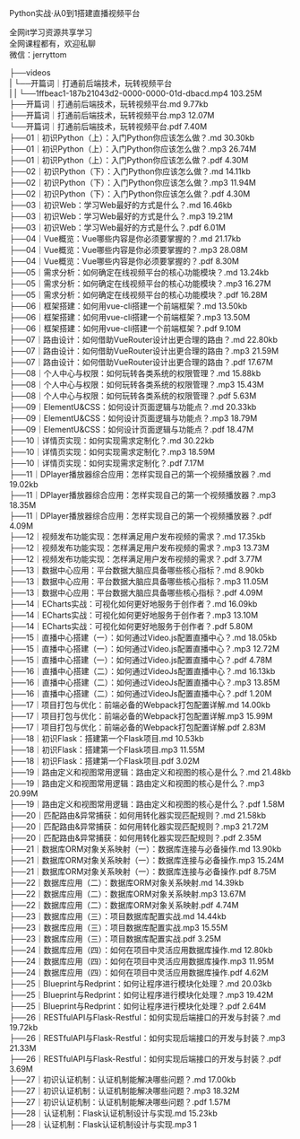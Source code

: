 Python实战·从0到1搭建直播视频平台

全网it学习资源共享学习<br>全网课程都有，欢迎私聊<br>微信：jerryttom<br>

├──videos<br> | └──开篇词｜打通前后端技术，玩转视频平台<br> | | └──1ffbeac1-187b21043d2-0000-0000-01d-dbacd.mp4 103.25M<br> ├──开篇词｜打通前后端技术，玩转视频平台.md 9.77kb<br> ├──开篇词｜打通前后端技术，玩转视频平台.mp3 12.07M<br> └──开篇词｜打通前后端技术，玩转视频平台.pdf 7.40M<br> ├──01｜初识Python（上）：入门Python你应该怎么做？.md 30.30kb<br> ├──01｜初识Python（上）：入门Python你应该怎么做？.mp3 26.74M<br> ├──01｜初识Python（上）：入门Python你应该怎么做？.pdf 4.30M<br> ├──02｜初识Python（下）：入门Python你应该怎么做？.md 14.11kb<br> ├──02｜初识Python（下）：入门Python你应该怎么做？.mp3 11.94M<br> ├──02｜初识Python（下）：入门Python你应该怎么做？.pdf 4.30M<br> ├──03｜初识Web：学习Web最好的方式是什么？.md 16.46kb<br> ├──03｜初识Web：学习Web最好的方式是什么？.mp3 19.21M<br> ├──03｜初识Web：学习Web最好的方式是什么？.pdf 6.01M<br> ├──04｜Vue概览：Vue哪些内容是你必须要掌握的？.md 21.17kb<br> ├──04｜Vue概览：Vue哪些内容是你必须要掌握的？.mp3 28.08M<br> ├──04｜Vue概览：Vue哪些内容是你必须要掌握的？.pdf 8.30M<br> ├──05｜需求分析：如何确定在线视频平台的核心功能模块？.md 13.24kb<br> ├──05｜需求分析：如何确定在线视频平台的核心功能模块？.mp3 16.27M<br> ├──05｜需求分析：如何确定在线视频平台的核心功能模块？.pdf 16.28M<br> ├──06｜框架搭建：如何用vue-cli搭建一个前端框架？.md 13.50kb<br> ├──06｜框架搭建：如何用vue-cli搭建一个前端框架？.mp3 13.50M<br> ├──06｜框架搭建：如何用vue-cli搭建一个前端框架？.pdf 9.10M<br> ├──07｜路由设计：如何借助VueRouter设计出更合理的路由？.md 22.80kb<br> ├──07｜路由设计：如何借助VueRouter设计出更合理的路由？.mp3 21.59M<br> ├──07｜路由设计：如何借助VueRouter设计出更合理的路由？.pdf 17.67M<br> ├──08｜个人中心与权限：如何玩转各类系统的权限管理？.md 15.88kb<br> ├──08｜个人中心与权限：如何玩转各类系统的权限管理？.mp3 15.43M<br> ├──08｜个人中心与权限：如何玩转各类系统的权限管理？.pdf 5.63M<br> ├──09｜ElementU&amp;CSS：如何设计页面逻辑与功能点？.md 20.33kb<br> ├──09｜ElementU&amp;CSS：如何设计页面逻辑与功能点？.mp3 18.79M<br> ├──09｜ElementU&amp;CSS：如何设计页面逻辑与功能点？.pdf 18.47M<br> ├──10｜详情页实现：如何实现需求定制化？.md 30.22kb<br> ├──10｜详情页实现：如何实现需求定制化？.mp3 18.59M<br> ├──10｜详情页实现：如何实现需求定制化？.pdf 7.17M<br> ├──11｜DPlayer播放器综合应用：怎样实现自己的第一个视频播放器？.md 19.02kb<br> ├──11｜DPlayer播放器综合应用：怎样实现自己的第一个视频播放器？.mp3 18.35M<br> ├──11｜DPlayer播放器综合应用：怎样实现自己的第一个视频播放器？.pdf 4.09M<br> ├──12｜视频发布功能实现：怎样满足用户发布视频的需求？.md 17.35kb<br> ├──12｜视频发布功能实现：怎样满足用户发布视频的需求？.mp3 13.73M<br> ├──12｜视频发布功能实现：怎样满足用户发布视频的需求？.pdf 3.77M<br> ├──13｜数据中心应用：平台数据大脑应具备哪些核心指标？.md 8.90kb<br> ├──13｜数据中心应用：平台数据大脑应具备哪些核心指标？.mp3 11.05M<br> ├──13｜数据中心应用：平台数据大脑应具备哪些核心指标？.pdf 4.09M<br> ├──14｜ECharts实战：可视化如何更好地服务于创作者？.md 16.09kb<br> ├──14｜ECharts实战：可视化如何更好地服务于创作者？.mp3 13.10M<br> ├──14｜ECharts实战：可视化如何更好地服务于创作者？.pdf 5.80M<br> ├──15｜直播中心搭建（一）：如何通过Video.js配置直播中心？.md 18.05kb<br> ├──15｜直播中心搭建（一）：如何通过Video.js配置直播中心？.mp3 12.72M<br> ├──15｜直播中心搭建（一）：如何通过Video.js配置直播中心？.pdf 4.78M<br> ├──16｜直播中心搭建（二）：如何通过VideoJs配置直播中心？.md 16.13kb<br> ├──16｜直播中心搭建（二）：如何通过VideoJs配置直播中心？.mp3 13.85M<br> ├──16｜直播中心搭建（二）：如何通过VideoJs配置直播中心？.pdf 1.20M<br> ├──17｜项目打包与优化：前端必备的Webpack打包配置详解.md 14.00kb<br> ├──17｜项目打包与优化：前端必备的Webpack打包配置详解.mp3 15.99M<br> ├──17｜项目打包与优化：前端必备的Webpack打包配置详解.pdf 2.83M<br> ├──18｜初识Flask：搭建第一个Flask项目.md 10.53kb<br> ├──18｜初识Flask：搭建第一个Flask项目.mp3 11.55M<br> ├──18｜初识Flask：搭建第一个Flask项目.pdf 3.02M<br> ├──19｜路由定义和视图常用逻辑：路由定义和视图的核心是什么？.md 21.48kb<br> ├──19｜路由定义和视图常用逻辑：路由定义和视图的核心是什么？.mp3 20.99M<br> ├──19｜路由定义和视图常用逻辑：路由定义和视图的核心是什么？.pdf 1.58M<br> ├──20｜匹配路由&amp;异常捕获：如何用转化器实现匹配规则？.md 21.58kb<br> ├──20｜匹配路由&amp;异常捕获：如何用转化器实现匹配规则？.mp3 21.72M<br> ├──20｜匹配路由&amp;异常捕获：如何用转化器实现匹配规则？.pdf 2.35M<br> ├──21｜数据库ORM对象关系映射（一）：数据库连接与必备操作.md 13.90kb<br> ├──21｜数据库ORM对象关系映射（一）：数据库连接与必备操作.mp3 15.24M<br> ├──21｜数据库ORM对象关系映射（一）：数据库连接与必备操作.pdf 8.75M<br> ├──22｜数据库应用（二）：数据库ORM对象关系映射.md 14.39kb<br> ├──22｜数据库应用（二）：数据库ORM对象关系映射.mp3 13.67M<br> ├──22｜数据库应用（二）：数据库ORM对象关系映射.pdf 4.74M<br> ├──23｜数据库应用（三）：项目数据库配置实战.md 14.44kb<br> ├──23｜数据库应用（三）：项目数据库配置实战.mp3 15.55M<br> ├──23｜数据库应用（三）：项目数据库配置实战.pdf 3.25M<br> ├──24｜数据库应用（四）：如何在项目中灵活应用数据库操作.md 12.80kb<br> ├──24｜数据库应用（四）：如何在项目中灵活应用数据库操作.mp3 11.95M<br> ├──24｜数据库应用（四）：如何在项目中灵活应用数据库操作.pdf 4.62M<br> ├──25｜Blueprint与Redprint：如何让程序进行模块化处理？.md 20.03kb<br> ├──25｜Blueprint与Redprint：如何让程序进行模块化处理？.mp3 19.42M<br> ├──25｜Blueprint与Redprint：如何让程序进行模块化处理？.pdf 2.64M<br> ├──26｜RESTfulAPI与Flask-Restful：如何实现后端接口的开发与封装？.md 19.72kb<br> ├──26｜RESTfulAPI与Flask-Restful：如何实现后端接口的开发与封装？.mp3 21.33M<br> ├──26｜RESTfulAPI与Flask-Restful：如何实现后端接口的开发与封装？.pdf 3.69M<br> ├──27｜初识认证机制：认证机制能解决哪些问题？.md 17.00kb<br> ├──27｜初识认证机制：认证机制能解决哪些问题？.mp3 18.32M<br> ├──27｜初识认证机制：认证机制能解决哪些问题？.pdf 1.57M<br> ├──28｜认证机制：Flask认证机制设计与实现.md 15.23kb<br> ├──28｜认证机制：Flask认证机制设计与实现.mp3 1